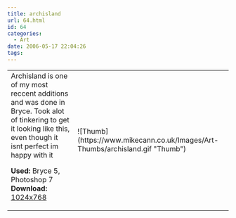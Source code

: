 ```yaml
---
title: archisland
url: 64.html
id: 64
categories:
  - Art
date: 2006-05-17 22:04:26
tags:
---
```


<table width="100%" cellspacing="0" cellpadding="0" border="0">
<tr>
<td>Archisland is one of my most reccent additions and was done in Bryce. Took alot of tinkering to get it looking like this, even though it isnt perfect im happy with it

<span style="font-weight: bold">Used:</span> Bryce 5, Photoshop 7
<span style="font-weight: bold">Download:</span> [1024x768](https://www.mikecann.co.uk/Images/Art-Full/archisland.jpg)</td>
<td>![Thumb](https://www.mikecann.co.uk/Images/Art-Thumbs/archisland.gif "Thumb")</td>
</tr>
</table>